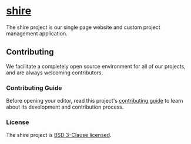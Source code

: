 # [shire](https://uwreact.ca)

The shire project is our single page website and custom project management application.

## Contributing

We facilitate a completely open source environment for all of our projects, and are always welcoming contributors.

### Contributing Guide

Before opening your editor, read this project's [contributing guide](https://github.com/uwreact/shire/blob/master/CONTRIBUTING.md) to learn about its development and contribution process.

### License

The shire project is [BSD 3-Clause licensed](https://github.com/uwreact/shire/blob/master/LICENSE).
